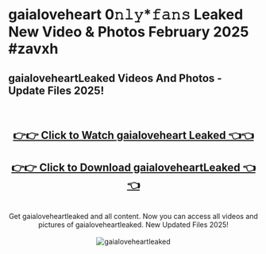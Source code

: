 # gaialoveheart 0𝚗𝚕𝚢*𝚏𝚊𝚗𝚜 Leaked New Video & Photos February 2025 #zavxh

<h2>gaialoveheartLeaked Videos And Photos - Update Files 2025!</h2>
<br>
<div align="center">
<h2><a href="https://mediaupload.pro?title=gaialoveheart&ref=11F" rel="nofollow">👉👉 Click to Watch gaialoveheart Leaked 👈👈</a></h2>
<h2><a href="https://mediaupload.pro?title=gaialoveheart&ref=11F" rel="nofollow">👉👉 Click to Download gaialoveheartLeaked 👈👈</a></h2>
<br>
Get gaialoveheartleaked and all content. Now you can access all videos and pictures of gaialoveheartleaked. New Updated Files 2025!
<br>
<br>
<a href="https://mediaupload.pro?title=gaialoveheart&ref=11F" rel="nofollow" data-target="animated-image.originalLink"><img src="https://i.ibb.co/Gkj2r4b/banner.png" alt="gaialoveheartleaked" style="max-width: 100%; display: inline-block;" data-target="animated-image.originalImage"></a>
</div>
<br>

